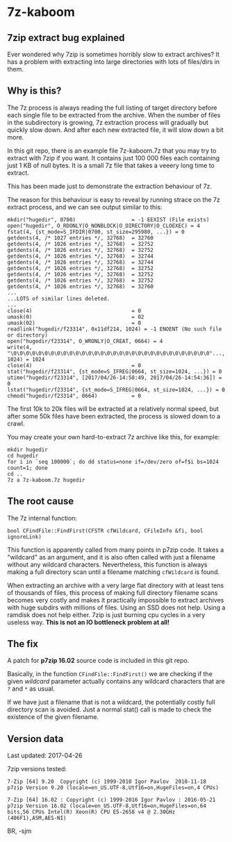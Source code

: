 # 7z-kaboom

## 7zip extract bug explained

Ever wondered why 7zip is sometimes horribly slow to extract archives?
It has a problem with extracting into large directories with
lots of files/dirs in them.


## Why is this?

The 7z process is always reading the full listing of target directory
before each single file to be extracted from the archive. When the
number of files in the subdirectory is growing, 7z extraction process
will gradually but quickly slow down. And after each new extracted file,
it will slow down a bit more.

In this git repo, there is an example file 7z-kaboom.7z
that you may try to extract with 7zip if you want. It contains just
100 000 files  each containing just 1 KB of null bytes.
It is a small 7z file that takes a veeery long time to extract.

This has been made just to demonstrate the extraction behaviour of 7z.

The reason for this behaviour is easy to reveal by running strace
on the 7z extract process, and we can see output similar to this:

```
mkdir("hugedir", 0700)                  = -1 EEXIST (File exists)
open("hugedir", O_RDONLY|O_NONBLOCK|O_DIRECTORY|O_CLOEXEC) = 4
fstat(4, {st_mode=S_IFDIR|0700, st_size=295980, ...}) = 0
getdents(4, /* 1027 entries */, 32768)  = 32760
getdents(4, /* 1026 entries */, 32768)  = 32752
getdents(4, /* 1026 entries */, 32768)  = 32752
getdents(4, /* 1026 entries */, 32768)  = 32744
getdents(4, /* 1026 entries */, 32768)  = 32744
getdents(4, /* 1026 entries */, 32768)  = 32752
getdents(4, /* 1026 entries */, 32768)  = 32752
getdents(4, /* 1026 entries */, 32768)  = 32752
getdents(4, /* 1026 entries */, 32768)  = 32760
...
...LOTS of similar lines deleted.
...
close(4)                                = 0
umask(0)                                = 02
umask(02)                               = 0
readlink("hugedir/f23314", 0x11df214, 1024) = -1 ENOENT (No such file or directory)
open("hugedir/f23314", O_WRONLY|O_CREAT, 0664) = 4
write(4, "\0\0\0\0\0\0\0\0\0\0\0\0\0\0\0\0\0\0\0\0\0\0\0\0\0\0\0\0\0\0\0\0"..., 1024) = 1024
close(4)                                = 0
stat("hugedir/f23314", {st_mode=S_IFREG|0664, st_size=1024, ...}) = 0
utime("hugedir/f23314", [2017/04/26-14:58:49, 2017/04/26-14:54:36]) = 0
lstat("hugedir/f23314", {st_mode=S_IFREG|0664, st_size=1024, ...}) = 0
chmod("hugedir/f23314", 0664)           = 0

```

The first 10k to 20k files will be extracted at a relatively normal speed,
but after some 50k files have been extracted, the process is slowed
down to a crawl.

You may create your own hard-to-extract 7z archive
like this, for example:

    mkdir hugedir
    cd hugedir
    for i in `seq 100000`; do dd status=none if=/dev/zero of=f$i bs=1024 count=1; done
    cd ..
    7z a 7z-kaboom.7z hugedir


## The root cause

The 7z internal function:

    bool CFindFile::FindFirst(CFSTR cfWildcard, CFileInfo &fi, bool ignoreLink)

This function is apparently called from many points in p7zip code.
It takes a "wildcard" as an argument, and it is also often called
with just a filename without any wildcard characters. Nevertheless,
this function is always making a full directory scan until a filename
matching ```cfWildcard``` is found.

When extracting an archive with a very large flat directory
with at least tens of thousands of files, this process of
making full directory filename scans becomes very costly
and makes it practically impossible to extract archives
with huge subdirs with millions of files. Using an SSD does not help.
Using a ramdisk does not help either. 7zip is just burning cpu cycles
in a very useless way. **This is not an IO bottleneck problem at all!**


## The fix

A patch for  **p7zip 16.02** source code is included in this git repo.

Basically, in the function ```CFindFile::FindFirst()``` we are
checking if the given *wildcard* parameter actually contains any
wildcard characters that are ```?``` and ```*``` as usual.

If we have just a filename that is not a wildcard,
the potentially costly full directory scan is avoided.
Just a normal stat() call is made to check the existence
of the given filename.


## Version data

Last updated: 2017-04-26

7zip versions tested:

    7-Zip [64] 9.20  Copyright (c) 1999-2010 Igor Pavlov  2010-11-18
    p7zip Version 9.20 (locale=en_US.UTF-8,Utf16=on,HugeFiles=on,4 CPUs)

    7-Zip [64] 16.02 : Copyright (c) 1999-2016 Igor Pavlov : 2016-05-21
    p7zip Version 16.02 (locale=en_US.UTF-8,Utf16=on,HugeFiles=on,64 bits,56 CPUs Intel(R) Xeon(R) CPU E5-2658 v4 @ 2.30GHz (406F1),ASM,AES-NI)


BR, -sjm
